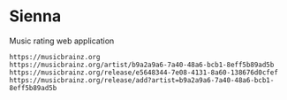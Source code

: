 # Sienna

Music rating web application

~~~
https://musicbrainz.org
https://musicbrainz.org/artist/b9a2a9a6-7a40-48a6-bcb1-8eff5b89ad5b
https://musicbrainz.org/release/e5648344-7e08-4131-8a60-138676d0cfef
https://musicbrainz.org/release/add?artist=b9a2a9a6-7a40-48a6-bcb1-8eff5b89ad5b
~~~
